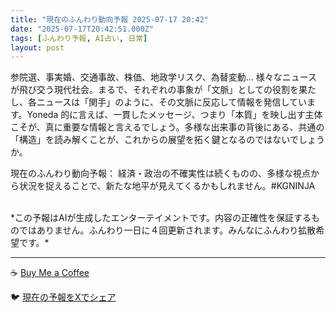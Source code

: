```yaml
---
title: "現在のふんわり動向予報 2025-07-17 20:42"
date: "2025-07-17T20:42:51.000Z"
tags: [ふんわり予報, AI占い, 日常]
layout: post
---
```


参院選、事実婚、交通事故、株価、地政学リスク、為替変動… 様々なニュースが飛び交う現代社会。まるで、それぞれの事象が「文脈」としての役割を果たし、各ニュースは「関手」のように、その文脈に反応して情報を発信しています。Yoneda 的に言えば、一貫したメッセージ、つまり「本質」を映し出す主体こそが、真に重要な情報と言えるでしょう。多様な出来事の背後にある、共通の「構造」を読み解くことが、これからの展望を拓く鍵となるのではないでしょうか。


現在のふんわり動向予報：
経済・政治の不確実性は続くものの、多様な視点から状況を捉えることで、新たな地平が見えてくるかもしれません。#KGNINJA

<br>
*この予報はAIが生成したエンターテイメントです。内容の正確性を保証するものではありません。ふんわり一日に４回更新されます。みんなにふんわり拡散希望です。*

---
☕️ [Buy Me a Coffee](https://www.buymeacoffee.com/kgninja)

🐦 [現在の予報をXでシェア](https://twitter.com/intent/tweet?text=%E7%8F%BE%E5%9C%A8%E3%81%AE%E3%81%B5%E3%82%93%E3%82%8F%E3%82%8A%E4%BA%88%E5%A0%B1%3A%20%E3%80%8C%E5%8F%82%E9%99%A2%E9%81%B8%E3%80%81%E4%BA%8B%E5%AE%9F%E5%A9%9A%E3%80%81%E4%BA%A4%E9%80%9A%E4%BA%8B%E6%95%85%E3%80%81%E6%A0%AA%E4%BE%A1%E3%80%81%E5%9C%B0%E6%94%BF%E5%AD%A6%E3%83%AA%E3%82%B9%E3%82%AF%E3%80%81%E7%82%BA%E6%9B%BF%E5%A4%89%E5%8B%95%E2%80%A6%20%E6%A7%98%E3%80%85%E3%81%AA%E3%83%8B%E3%83%A5%E3%83%BC%E3%82%B9%E3%81%8C%E9%A3%9B%E3%81%B3%E4%BA%A4%E3%81%86%E7%8F%BE%E4%BB%A3%E7%A4%BE%E4%BC%9A%E3%80%82%E3%80%8D%23KGNINJA%20%E7%B6%9A%E3%81%8D%E3%81%AF%E3%83%96%E3%83%AD%E3%82%B0%E3%81%A7%EF%BC%81%F0%9F%91%87&url=https%3A%2F%2Fkg-ninja.github.io%2FFunwariyoso%2F)
